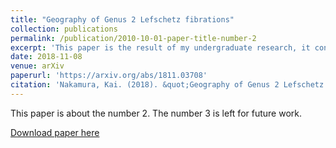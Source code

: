 ```yaml
---
title: "Geography of Genus 2 Lefschetz fibrations"
collection: publications
permalink: /publication/2010-10-01-paper-title-number-2
excerpt: 'This paper is the result of my undergraduate research, it contains the results of my thesis described below in a condensed format.'
date: 2018-11-08
venue: arXiv
paperurl: 'https://arxiv.org/abs/1811.03708'
citation: 'Nakamura, Kai. (2018). &quot;Geography of Genus 2 Lefschetz fibrations&quot; <i>Journal 1</i>. 1(2).'
---
```

This paper is about the number 2. The number 3 is left for future work.

[Download paper here](https://arxiv.org/abs/1811.03708)

